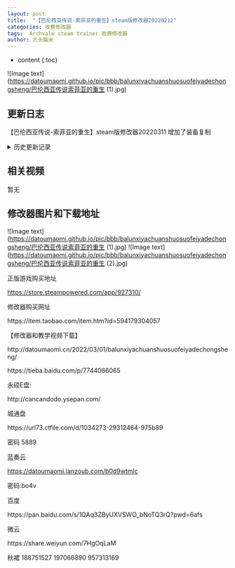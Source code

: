 ```yaml
---
layout: post
title:  "【巴伦西亚传说-索菲亚的重生】steam版修改器20220212"
categories: 收费修改器
tags:  Archvale steam trainer 收费修改器
author: 大头猫米
---
```


* content
{:toc}

![Image text](https://datoumaomi.github.io/pic/bbb/balunxiyachuanshuosuofeiyadechongsheng/巴伦西亚传说索菲亚的重生 (1).jpg)


##  更新日志

【巴伦西亚传说-索菲亚的重生】steam版修改器20220311 增加了装备复制





<details>
<summary>历史更新记录</summary>
【巴伦西亚传说-索菲亚的重生】steam版修改器20220311 增加了装备复制<p></p>
【巴伦西亚传说-索菲亚的重生】steam版修改器20220212<p></p>

</details>

## 相关视频
暂无

## 修改器图片和下载地址

![Image text](https://datoumaomi.github.io/pic/bbb/balunxiyachuanshuosuofeiyadechongsheng/巴伦西亚传说索菲亚的重生 (1).jpg)
![Image text](https://datoumaomi.github.io/pic/bbb/balunxiyachuanshuosuofeiyadechongsheng/巴伦西亚传说索菲亚的重生 (2).jpg)






正版游戏购买地址<p></p>
https://store.steampowered.com/app/927310/
<p></p>
修改器购买网址
<p></p>
https://item.taobao.com/item.htm?id=594179304057
<p></p>
【修改器和教学视频下载】
<p></p>
http://datoumaomi.cn/2022/03/01/balunxiyachuanshuosuofeiyadechongsheng/
<p></p>
https://tieba.baidu.com/p/7744066065
<p></p>
永硕E盘:<p></p>
http://cancandodo.ysepan.com/<p></p>
<p></p>
城通盘<p></p>
https://url73.ctfile.com/d/1034273-29312464-975b89<p></p>
密码 5889<p></p>

蓝奏云<p></p>
https://datoumaomi.lanzoub.com/b0d9wtmlc<p></p>
密码:bo4v<p></p>
<p></p>
百度<p></p>
https://pan.baidu.com/s/1QAq3ZByUXVSWO_bNoTQ3rQ?pwd=6afs<p></p>
<p></p>
微云<p></p>
https://share.weiyun.com/7HgOqLaM<p></p>
<p>秋裙 188751527 197066890 957313169</p>
